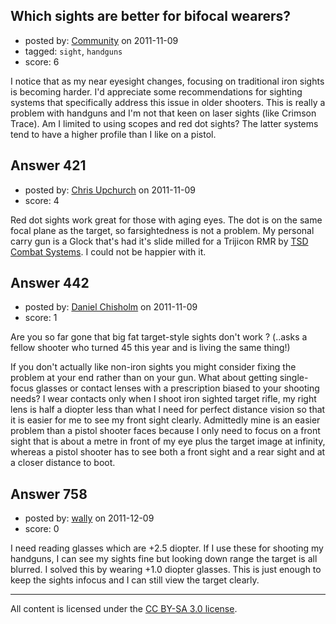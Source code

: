 ## Which sights are better for bifocal wearers?

- posted by: [Community](https://stackexchange.com/users/-1/-1-community) on 2011-11-09
- tagged: `sight`, `handguns`
- score: 6

I notice that as my near eyesight changes, focusing on traditional iron sights is becoming harder. I'd appreciate some recommendations for sighting systems that specifically address this issue in older shooters. This is really a problem with handguns and I'm not that keen on laser sights (like Crimson Trace). Am I limited to using scopes and red dot sights? The latter systems tend to have a higher profile than I like on a pistol.


## Answer 421

- posted by: [Chris Upchurch](https://stackexchange.com/users/-1/79-chris-upchurch) on 2011-11-09
- score: 4

<p>Red dot sights work great for those with aging eyes.  The dot is on the same focal plane as the target, so farsightedness is not a problem.  My personal carry gun is a Glock that's had it's slide milled for a Trijicon RMR by <a href="http://tsdcombatsystems.com/">TSD Combat Systems</a>.  I could not be happier with it.</p>



## Answer 442

- posted by: [Daniel Chisholm](https://stackexchange.com/users/-1/36-daniel-chisholm) on 2011-11-09
- score: 1

Are you so far gone that big fat target-style sights don't work ? (..asks a fellow shooter who turned 45 this year and is living the same thing!)

If you don't actually like non-iron sights you might consider fixing the problem at your end rather than on your gun.  What about getting single-focus glasses or contact lenses with a prescription biased to your shooting needs?  I wear contacts only when I shoot iron sighted target rifle, my right lens is half a diopter less than what I need for perfect distance vision so that it is easier for me to see my front sight clearly.  Admittedly mine is an easier problem than a pistol shooter faces because I only need to focus on a front sight that is about a metre in front of my eye plus the target image at infinity, whereas a pistol shooter has to see both a front sight and a rear sight and at a closer distance to boot.


## Answer 758

- posted by: [wally](https://stackexchange.com/users/-1/263-wally) on 2011-12-09
- score: 0

I need reading glasses which are +2.5 diopter. If I use these for shooting my handguns, I can see my sights fine but looking down range the target is all blurred. I solved this by wearing +1.0 diopter glasses. This is just enough to keep the sights infocus and I can still view the target clearly.



---

All content is licensed under the [CC BY-SA 3.0 license](https://creativecommons.org/licenses/by-sa/3.0/).
